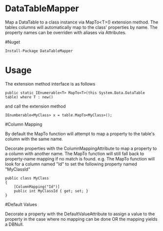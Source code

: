 # DataTableMapper
Map a DataTable to a class instance via MapTo&lt;T>() extension method. The tables columns will automatically map to the class' properties by name. The property names can be overriden with aliases via Attributes.

#Nuget

	Install-Package DataTableMapper

# Usage

The extension method interface is as follows

	public static IEnumerable<T> MapTo<T>(this System.Data.DataTable table) where T : new()


and call the extension method

	IEnumberable<MyClass> x = table.MapTo<MyClass>();
	
	
#Column Mapping

By default the MapTo function will attempt to map a property to the table's column with the same name.

Decorate properties with the ColumnMappingAttribute to map a property to a column with another name. The MapTo function will still fall back to property-name mapping if no match is found. e.g. The MapTo function will look for a column named "Id" to set the following property named "MyClassId"

	public class MyClass
	{
		[ColumnMapping("Id")]
		public int MyClassId { get; set; }
	}	
		
#Default Values

Decorate a property with the DefaultValueAttribute to assign a value to the property in the case where no mapping can be done OR the mapping yields a DBNull.	

